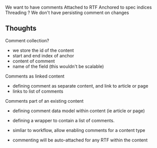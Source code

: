 We want to have comments
Attached to RTF
Anchored to spec indices
Threading ?
We don't have persisting comment on changes

## Thoughts
Comment collection?
 - we store the id of the content
 - start and end index of anchor
 - content of comment
 - name of the field (this wouldn't be scalable)

Comments as linked content
 - defining comment as separate content, and link to article or page
 - links to list of comments

Comments part of an existing content
- defining comment data model within content (ie article or page)
- defining a wrapper to contain a list of comments.

- simliar to workflow, allow enabling comments for a content type
- commenting will be auto-attached for any RTF within the content
